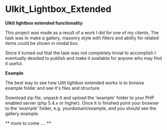 # UIkit_Lightbox_Extended
**UIkit lightbox extended functionality**

This project was made as a result of a work I did for one of my clients.
The task was to make a gallery, masonry style with filters and ability for related items could be shown in modal box.

Since it turned out that the task was not completely trivial to accomplish I eventually desided to publish and make 
it available for anyone who may find it useful.

**Example**

The best way to see how UIlit lightbox extended works is to browse example folder and see it's files and structure.

Download zip file, unpack it and upload the 'example' folder to your PHP enabled server (php 5.4.x or higher). Once it
 is finished point your browser to the 'example' folder, e.g. yourdomain/example, and you should see the gallery example.

** more to come .... **

